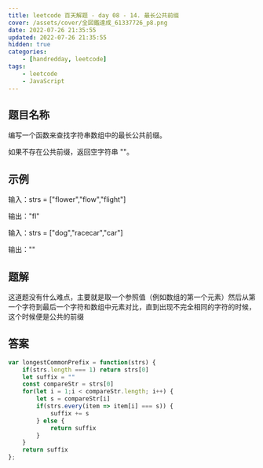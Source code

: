 ```yaml
---
title: leetcode 百天解题 - day 08 - 14. 最长公共前缀
cover: /assets/cover/全図鑑達成_61337726_p8.png
date: 2022-07-26 21:35:55
updated: 2022-07-26 21:35:55
hidden: true
categories:
    - [handredday, leetcode]
tags:
    - leetcode
    - JavaScript
---
```


## 题目名称
编写一个函数来查找字符串数组中的最长公共前缀。

如果不存在公共前缀，返回空字符串 ""。

## 示例

输入：strs = ["flower","flow","flight"]

输出："fl"

输入：strs = ["dog","racecar","car"]

输出：""

## 题解

这道题没有什么难点，主要就是取一个参照值（例如数组的第一个元素）然后从第一个字符到最后一个字符和数组中元素对比，直到出现不完全相同的字符的时候，这个时候便是公共的前缀

## 答案

~~~js
var longestCommonPrefix = function(strs) {
    if(strs.length === 1) return strs[0] 
    let suffix = ""
    const compareStr = strs[0]
    for(let i = 1;i < compareStr.length; i++) {
        let s = compareStr[i]
        if(strs.every(item => item[i] === s)) {
            suffix += s
        } else {
            return suffix
        }
    }
    return suffix
};
~~~
